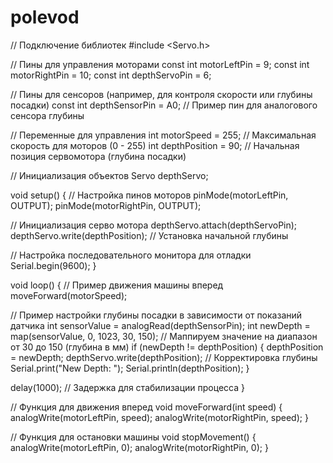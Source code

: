 # polevod
// Подключение библиотек
#include <Servo.h>

// Пины для управления моторами
const int motorLeftPin = 9;
const int motorRightPin = 10;
const int depthServoPin = 6;

// Пины для сенсоров (например, для контроля скорости или глубины посадки)
const int depthSensorPin = A0; // Пример пин для аналогового сенсора глубины

// Переменные для управления
int motorSpeed = 255;  // Максимальная скорость для моторов (0 - 255)
int depthPosition = 90;  // Начальная позиция сервомотора (глубина посадки)

// Инициализация объектов
Servo depthServo;

void setup() {
  // Настройка пинов моторов
  pinMode(motorLeftPin, OUTPUT);
  pinMode(motorRightPin, OUTPUT);

  // Инициализация серво мотора
  depthServo.attach(depthServoPin);
  depthServo.write(depthPosition); // Установка начальной глубины

  // Настройка последовательного монитора для отладки
  Serial.begin(9600);
}

void loop() {
  // Пример движения машины вперед
  moveForward(motorSpeed);

  // Пример настройки глубины посадки в зависимости от показаний датчика
  int sensorValue = analogRead(depthSensorPin);
  int newDepth = map(sensorValue, 0, 1023, 30, 150);  // Маппируем значение на диапазон от 30 до 150 (глубина в мм)
  if (newDepth != depthPosition) {
    depthPosition = newDepth;
    depthServo.write(depthPosition); // Корректировка глубины
    Serial.print("New Depth: ");
    Serial.println(depthPosition);
  }

  delay(1000);  // Задержка для стабилизации процесса
}

// Функция для движения вперед
void moveForward(int speed) {
  analogWrite(motorLeftPin, speed);
  analogWrite(motorRightPin, speed);
}

// Функция для остановки машины
void stopMovement() {
  analogWrite(motorLeftPin, 0);
  analogWrite(motorRightPin, 0);
}

